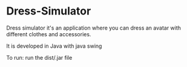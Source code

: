 # Dress-Simulator

Dress simulator it's an application where you can dress an avatar with different clothes and accessories.

It is developed in Java with java swing

To run: run the dist/.jar file
